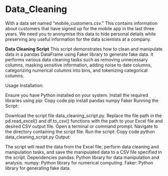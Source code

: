 # Data_Cleaning
With a data set named “mobile_customers.csv.” This contains information about customers that have signed up for the mobile app in the last three years.  We need you to anonymise this data to hide personal details while preserving any useful information for the data scientists at a company.


**Data Cleaning Script**
This script demonstrates how to clean and manipulate data in a pandas DataFrame using Faker library to generate fake data. It performs various data cleaning tasks such as removing unnecessary columns, masking sensitive information, adding noise to date columns, categorizing numerical columns into bins, and tokenizing categorical columns.

Usage
Installation:

Ensure you have Python installed on your system.
Install the required libraries using pip:
Copy code
pip install pandas numpy Faker
Running the Script:

Download the script file data_cleaning_script.py.
Replace the file path in the pd.read_excel() and df.to_csv() functions with the path to your Excel file and desired CSV output file.
Open a terminal or command prompt.
Navigate to the directory containing the script file.
Run the script:
Copy code
python data_cleaning_script.py
Output:

The script will read the data from the Excel file, perform data cleaning and manipulation tasks, and save the manipulated data to a CSV file specified in the script.
Dependencies
pandas: Python library for data manipulation and analysis.
numpy: Python library for numerical computing.
Faker: Python library for generating fake data.
